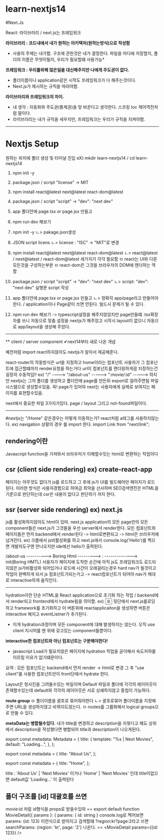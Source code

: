 # learn-nextjs14

#Next.Js

React: 라이브러리 / next.js는 프레임워크

**라이브러리 : 코드내에서 내가 원하는 아키택처(원하는방식)으로 작성함**
- 사용의 주체는 내가함. 구조에 관한것은 내가 결정한다. 파일을 어디에 저장할지, 폴더의 이름은 무엇이될지, 우리가 필요할떄 사용가능*

**프레임워크 : 우리를위해 많은일을 대신해주지만 나에게 주도권이 없다.**
- 폴더이름이나 application같은 시작도 프레임워크가 다 해주는것이다. 
- Next.js가 제시하는 규칙을 따라야함.


**라이브러리와 프레임워크의 차이.**
- 내 생각 : 자동화와 주도권(통제권)을 맞 바꾼다고 생각한다. 스프링 Ioc 제어역전처럼 말이다.
- 라이브러리는 내가 규칙을 세우지만, 프레임워크는 우리가 규칙을 지켜야함.


--------------------------------------------------------------------------------------------------------------------------------------

# Nextjs Setup

원하는 위치에 폴더 생성 및 터미널 진입 eX) mkdir learn-nextjs14 / cd learn-nextjs14

1. npm init -y
2. package.json / script "license" -> MIT
3. npm install react@latest next@latest react-dom@latest
4. package.json / script "script" -> "dev": "next dev"
5. app 폴더안에 page.tsx or page.jsx 만들고
6. npm run dev 해보기



1. npm init -y 
ㄴ>  pakage.json생성 
2. JSON script licens
ㄴ> license : "ISC" -> "MIT"로 변경
3. npm install react@latest next@latest react-dom@latest
ㄴ> react@latest / next@latest / react-dom@latest 세가지가 각각 필요함
ㅁ react는 UI와 다른 모든것을 구성하는부분
ㅁ react-dom은 그것을 브라우저의 DOM에 렌더하는 역할
4. package.json / script "script" -> "dev": "next dev"
ㄴ> script: "dev": "next dev" 실행문 script 작성
5. app 폴더안에 page.tsx or page.jsx 만들고
ㄴ> 정확히 app/page라고 만들어야한다. / application이나 Page같이 쓰면 안된다. 빌드시 문제가 될 수 있다.
6. npm run dev 해보기
-> typescript설정을 해주지않았지만 page만들떄 .tsx확장자를 쓰니 자동으로 맞춤 설정을 nextjs가 해주었고
시작시 layout이 없으니 자동으로 app/layout을 생성해 주었다.

--------------------------------------------------------------------------------------------------------------------------------------

** client / server component ✔next14부터 새로 나온 개념

예전처럼 import react하지않아도 nextjs가 알아서 제공해준다.

react-router의 작동방식은  url을 지정하고 home이라는 컴포넌트  사용자가 그 컴포넌트에 접근할떄까지 render요청을 하는거다 
url이 컴포넌트를 랜더링하게끔 지정하는건 굉장히 수동적임!!
ex) 
"/" ----> <Home /> 
"/about-us" -----> <AboutUs />
":movie/:id" -----> <Movie />
하지만 nextjs는 그저 폴더를 생성하고 폴더안에 page를 만든뒤 export로 알려주면됨
파일시스템으로 생성할수있음. 꼭! page가 있어야 next는 사용자에게 실제로 보여지는 페이지를 표현할수있음.

next에서 중요한 파일 3가지가있다. 
page / layout 그리고 not-found파일이다.

--------------------------------------------------------------------------------------------------------------------------------------

#nextjs는 "/Home" 같은경우는 어떻게 이동하는가? react처럼 a태그를 사용하지않는다.
ex) navigation 상황의 경우 <Link />를 import 한다. import Link from "next/link";

## rendering이란
Javascript function을 가져와서 브라우저가 이해할수잇는 html로 변환하는 작업이다

## csr (client side rendering) ex) create-react-app
페이지는 아무것도 없다가 js를 로드하고 그 후에 js가 UI를 빌드해야만 페이지가 로드된다.
이러한 방식은 사용자경험으로 하여금 최악을 선사하며 SEO검색엔진은 HTML을기준으로 판단하는데 csr은 내용이 없다고 판단하기 까지 한다.

## ssr (server side rendering) ex) next.js
js를 활성화하지않아도 html이 있따.
next.js application의 모든 page안의 모든 component들은 next.js가 그것들을 우선 server에서 render한다.
모든 컴포넌트와 페이지들은 먼저 backend에서 render된다 -> html로변환되고 -> html은 브라우저에 넘겨진다.
ex) 크롬에서 js비활성화를 하고 next.js에서 console.log('Hello')를 찍으면 개발자도구엔 안나오지만 ide에선 hello가 출력된다.

/about-us ----------> Boring Html ---------> : --------------> init(Boring HMTL)
사용자가 페이지에 도착한 순간에 아직 js도 프레임워크도 로드되지않은 js가비활성화 되어있거나 로드에 시간이 오래걸리는경우 hard nav가 될것이고
 작업이 완벽하게 되서 js 컴포넌트가되는거고 -> react컴포넌트가 되어야 nav가 제대로 interactive하게 움직인다.
 
--------------------------------------------------------------------------------------------------------------------------------------

hydration이란
단순 HTML을 React application으로 초기화 하는 작업 / backend에서 render되고 frontend에서 hydrate됨을 의미함.
ex) <button>0</button>
뒷단에서 next.js를로딩하고 framework를 초기화하고 이 버튼위에 reactapplicaiton을 생성하면 버튼은 interactive 해지고 eventListner가 추가된다.
- 이게 hydration과정이며 모든 component에 대해 발생하지는 않는다. 오직 use client 지시어를 맨 위에 갖고있는 component들뿐이다.

**interactive한 컴포넌트와 아닌 컴포넌트는 구분해야한다!**
- javascript Load가 필요치않은 페이지에 hydration 작업을 굳이해서 속도저하를 이르킬 이유가 없기떄문이다.

요약 : 모든 컴포넌트는 backend에서 먼저 render -> html로 변경 그 후 "use client"를 사용한 컴포넌트만이 front단에서 hydrate 한다.



Layout은 청사진을 그려둘수있는 파일이며 Default 파일과 폴더에 각각의 레이아웃이 존재할수있는데 default와 각각의 레이아웃은 서로 상쇄하지않고 중첩이 가능하다.



**route group**
ㅁ 폴더이름을 괄호로 묶어줘야한다
ㄴ> 괄호로묶어 폴더이름을 지정해주면 URL을 생성하지않고 바뀌지도않는다.
ㅁ routes를 그룹화해서 logical groups으로 만들 수 있다.

**metaData는 병합될수있다.**
내가 title을 변경하고 description을 지웟다고 해도 상위에서 description을 작성했다면 병합되어 title과 description이 나오게된다.

export const metadata: Metadata = {
  title: {
    template: "%s | Next Movies",
    default: "Loading...",
  },
};

export const metadata = {
  title: "About Us",
};

export const metadata = {
  title: "Home",
};


title : 
'About Us' | 'Next Movies' 이거나 'Home' | 'Next Movies' 인데  title이없으면 default값 'Loading...' 이 출력된다

## 폴더 구조를 [id] 대괄호를 쓰면
movie:id 처럼 id형식을 props로 받을수있따 == export default function MovieDetail({ params }: { params: { id: string }
console.log로 찍어보면 params: {id: 123} 이런식으로 받아지고
검색할떄 ?region:kr?page:2라고 쓰면 searchParams: {region: 'kr', page: '2'} 나온다. == <MovieDetail params={{id: 123}} />
